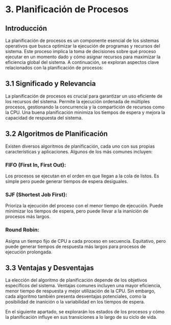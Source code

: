 # 3. Planificación de Procesos
## Introducción
La planificación de procesos es un componente esencial de los sistemas operativos que busca optimizar la ejecución de programas y recursos del sistema. Este proceso implica la toma de decisiones sobre qué proceso ejecutar en un momento dado y cómo asignar recursos para maximizar la eficiencia global del sistema. A continuación, se exploran aspectos clave relacionados con la planificación de procesos:
## 3.1 Significado y Relevancia
La planificación de procesos es crucial para garantizar un uso eficiente de los recursos del sistema. Permite la ejecución ordenada de múltiples procesos, gestionando la concurrencia y la compartición de recursos como la CPU. Una buena planificación minimiza los tiempos de espera y mejora la capacidad de respuesta del sistema.
## 3.2 Algoritmos de Planificación
Existen diversos algoritmos de planificación, cada uno con sus propias características y aplicaciones. Algunos de los más comunes incluyen:
### FIFO (First In, First Out):
Los procesos se ejecutan en el orden en que llegan a la cola de listos. Es simple pero puede generar tiempos de espera desiguales.
### SJF (Shortest Job First): 
Prioriza la ejecución del proceso con el menor tiempo de ejecución. Puede minimizar los tiempos de espera, pero puede llevar a la inanición de procesos más largos.
### Round Robin:
Asigna un tiempo fijo de CPU a cada proceso en secuencia. Equitativo, pero puede generar tiempos de respuesta más largos para procesos de ejecución prolongada.
## 3.3 Ventajas y Desventajas
La elección del algoritmo de planificación depende de los objetivos específicos del sistema. Ventajas comunes incluyen una mayor eficiencia, menor tiempo de respuesta y mejor utilización de la CPU. Sin embargo, cada algoritmo también presenta desventajas potenciales, como la posibilidad de inanición o la variabilidad en los tiempos de espera.

En el siguiente apartado, se explorarán los estados de los procesos y cómo la planificación influye en sus transiciones a lo largo de su ciclo de vida.